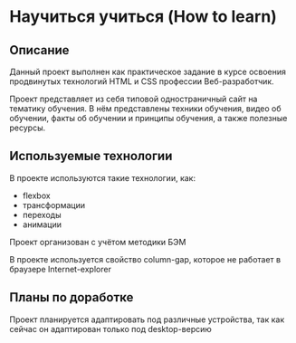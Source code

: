 # Научиться учиться (How to learn)

## Описание
Данный проект выполнен как практическое задание в курсе освоения продвинутых технологий HTML и CSS профессии Веб-разработчик.

Проект представляет из себя типовой одностраничный сайт на тематику обучения. В нём представлены техники обучения, видео об обучении, факты об обучении и принципы обучения, а также полезные ресурсы.

## Используемые технологии
В проекте используются такие технологии, как:
* flexbox
* трансформации
* переходы
* анимации

Проект организован с учётом методики БЭМ

В проекте используется свойство column-gap, которое не работает в браузере Internet-explorer

## Планы по доработке
Проект планируется адаптировать под различные устройства, так как сейчас он адаптирован только под desktop-версию